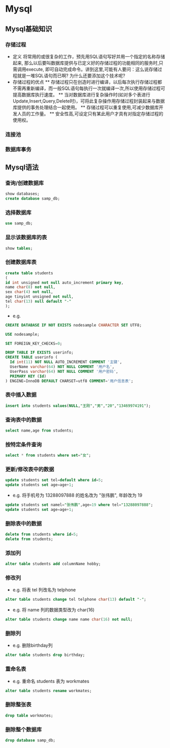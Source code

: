 # Mysql
## Mysql基础知识
### 存储过程
* 定义
 将常用的或很复杂的工作，预先用SQL语句写好并用一个指定的名称存储起来, 那么以后要叫数据库提供与已定义好的存储过程的功能相同的服务时,只需调用execute,  即可自动完成命令。讲到这里,可能有人要问：这么说存储过程就是一堆SQL语句而已啊? 为什么还要添加这个技术呢?
* 存储过程的优点
** 存储过程只在创造时进行编译，以后每次执行存储过程都不需再重新编译，而一般SQL语句每执行一次就编译一次,所以使用存储过程可提高数据库执行速度。
** 当对数据库进行复杂操作时(如对多个表进行Update,Insert,Query,Delete时)，可将此复杂操作用存储过程封装起来与数据库提供的事务处理结合一起使用。
** 存储过程可以重复使用,可减少数据库开发人员的工作量。
** 安全性高,可设定只有某此用户才具有对指定存储过程的使用权。

### 连接池
### 数据库事务
## Mysql语法
### 查询/创建数据库
 ```sql
 show databases;
 create database samp_db;
 ```
### 选择数据库
 ```sql
 use samp_db;
 ```
### 显示该数据库的表
 ```sql
 show tables;
 ```
### 创建数据库表
 ```sql
 create table students
 (
 id int unsigned not null auto_increment primary key,
 name char(8) not null,
 sex char(4) not null,
 age tinyint unsigned not null,
 tel char(13) null default "-"
 );
 ```
 * e.g.
 ```sql
 CREATE DATABASE IF NOT EXISTS nodesample CHARACTER SET UTF8;
 
 USE nodesample;

 SET FOREIGN_KEY_CHECKS=0;

 DROP TABLE IF EXISTS userinfo;
 CREATE TABLE userinfo (
   Id int(11) NOT NULL AUTO_INCREMENT COMMENT '主键',
   UserName varchar(64) NOT NULL COMMENT '用户名',
   UserPass varchar(64) NOT NULL COMMENT '用户密码',
   PRIMARY KEY (Id)
 ) ENGINE=InnoDB DEFAULT CHARSET=utf8 COMMENT='用户信息表';
 ```
###  表中插入数据
 ```sql
 insert into students values(NULL,"王刚","男","20","13469974191");
 ```
### 查询表中的数据
 ```sql
 select name,age from students;
 ```
### 按特定条件查询
 ```sql
 select * from students where set="女";
 ```
### 更新/修改表中的数据
 ```sql
 update students set tel=default where id=5;
 update students set age=age+1;
 ```
 * e.g. 将手机号为 13288097888 的姓名改为 "张伟鹏", 年龄改为 19 <br>
 ```sql
 update students set namel="张伟鹏",age=19 where tel="13288097888";
 update students set age=age+1;
 ```
### 删除表中的数据
 ```sql
 delete from students where id=5;
 delete from students;
 ```
### 添加列
 ```sql
 alter table students add columnName hobby;
 ```
### 修改列

 * e.g. 将表 tel 列改名为 telphone
 ```sql
 alter table students change tel telphone char(13) default "-";
 ```
 * e.g. 将 name 列的数据类型改为 char(16)
 ```sql
 alter table students change name name char(16) not null;
 ```
### 删除列

 * e.g. 删除birthday列
 ```sql
 alter table students drop birthday;
 ```
### 重命名表

 * e.g. 重命名 students 表为 workmates
 ```sql
 alter table students rename workmates;
 ```
### 删除整张表
 ```sql
 drop table workmates;
 ```
### 删除整个数据库
 ```sql
 drop database samp_db;
 ```
